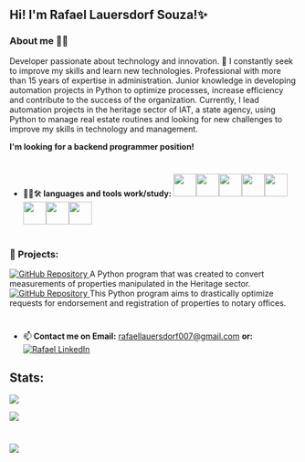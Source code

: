 ## Hi! I'm Rafael Lauersdorf Souza!✨


### About me 👨‍💻

Developer passionate about technology and innovation. 🚀 I constantly seek to improve my skills and learn new technologies.
Professional with more than 15 years of expertise in administration. Junior knowledge in developing automation projects in Python to optimize processes, increase efficiency and contribute to the success of the organization. 
Currently, I lead automation projects in the heritage sector of IAT, a state agency, using Python to manage real estate routines and looking for new challenges to improve my skills in technology and management.

<strong>I'm looking for a backend programmer position!</strong>


#
- 👨‍💻🛠<strong> languages and tools work/study:</strong>
<img src="https://cdn.jsdelivr.net/gh/devicons/devicon/icons/python/python-original-wordmark.svg" width="40" height="40"/><img src="https://cdn.jsdelivr.net/gh/devicons/devicon/icons/mysql/mysql-original-wordmark.svg" width="40" height="40"/><img src="https://cdn.jsdelivr.net/gh/devicons/devicon/icons/java/java-original-wordmark.svg" width="40" height="40" /><img src="https://cdn.jsdelivr.net/gh/devicons/devicon/icons/html5/html5-original.svg" width="40" height="40"/><img src="https://cdn.jsdelivr.net/gh/devicons/devicon/icons/css3/css3-original.svg" width="40" height="40"/><img src="https://cdn.jsdelivr.net/gh/devicons/devicon/icons/github/github-original.svg" width="40" height="40"/><img src="https://cdn.jsdelivr.net/gh/devicons/devicon/icons/visualstudio/visualstudio-plain.svg" width="40" height="40"/><img src="https://cdn.jsdelivr.net/gh/devicons/devicon/icons/nodejs/nodejs-original.svg" width="40" height="40"/>
          
#
<h3>📂<strong> Projects:</strong></h3>

<div align="left">
  <a href="https://github.com/Rafaellauersdorf/Conversor-de-Medidas-para-Im-veis.git">
    <img src="https://img.shields.io/badge/Conversor%20de%20Medidas-100000?style=for-the-badge&logo=github&logoColor=white" alt="GitHub Repository"/>
  </a>
   A Python program that was created to convert measurements of properties manipulated in the Heritage sector. 
</div>
<div align="left">
  <a href="https://github.com/Rafaellauersdorf/GERENCIADOR-DE-REQUERIMENTOS-AOS-CART-RIOS">
    <img src="https://img.shields.io/badge/Programa%20Modelo%20Requerimentos-100000?style=for-the-badge&logo=github&logoColor=white" alt="GitHub Repository"/>
  </a>
   This Python program aims to drastically optimize requests for endorsement and registration of properties to notary offices. 
</div>


           
         
#          

- 📫<strong> Contact me on Email:</strong> rafaellauersdorf007@gmail.com
<strong>or:</strong> [![Rafael LinkedIn](https://img.shields.io/badge/Rafael%20LinkedIn-0077B5?style=for-the-badge&logo=linkedin&logoColor=white)](https://www.linkedin.com/in/rafael-fdv-314825205)


## Stats:
![](https://github-readme-stats-git-masterrstaa-rickstaa.vercel.app/api?username=Rafaellauersdorf&show_icons=true&theme=dracula&include_all_commits=true&count_private=true")

![](https://streak-stats.demolab.com/?user=Rafaellauersdorf&theme=dracula)

#
 
![](https://komarev.com/ghpvc/?username=Rafaellauersdorf&style=flat-square&label=Views)

